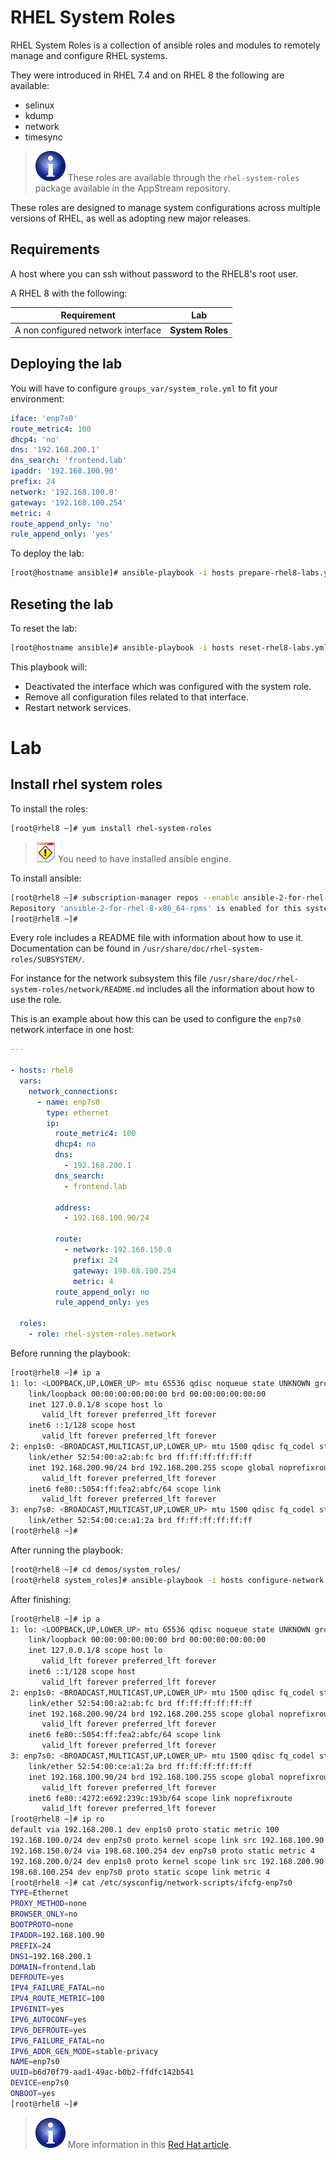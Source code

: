 # RHEL System Roles

RHEL System Roles is a collection of ansible roles and modules to remotely manage and configure RHEL systems.

They were introduced in RHEL 7.4 and on RHEL 8 the following are available:

* selinux
* kdump
* network
* timesync

> ![INFORMATION](../imgs/information-icon.png) These roles are available through the ``rhel-system-roles`` package available in the AppStream repository.

These roles are designed to manage system configurations across multiple versions of RHEL, as well as adopting new major releases.

## Requirements

A host where you can ssh without password to the RHEL8's root user.

A RHEL 8 with the following:

| **Requirement** | Lab |
|-----------------|-----|
| A non configured network interface | **System Roles** |

## Deploying the lab

You will have to configure ``groups_var/system_role.yml`` to fit your environment:

```yaml
iface: 'enp7s0'
route_metric4: 100
dhcp4: 'no'
dns: '192.168.200.1'
dns_search: 'frontend.lab'
ipaddr: '192.168.100.90'
prefix: 24
network: '192.168.100.0'
gateway: '192.168.100.254'
metric: 4
route_append_only: 'no'
rule_append_only: 'yes'
```

To deploy the lab:

```bash
[root@hostname ansible]# ansible-playbook -i hosts prepare-rhel8-labs.yml --tags system_roles
```

## Reseting the lab

To reset the lab:

```bash
[root@hostname ansible]# ansible-playbook -i hosts reset-rhel8-labs.yml --tags system_roles
```

This playbook will:

* Deactivated the interface which was configured with the system role.
* Remove all configuration files related to that interface.
* Restart network services.

# Lab

## Install rhel system roles

To install the roles:

```bash
[root@rhel8 ~]# yum install rhel-system-roles
```

> ![IMPORTANT](../imgs/important-icon.png) You need to have installed ansible engine.

To install ansible:

```bash
[root@rhel8 ~]# subscription-manager repos --enable ansible-2-for-rhel-8-x86_64-rpms
Repository 'ansible-2-for-rhel-8-x86_64-rpms' is enabled for this system.
[root@rhel8 ~]# 
```

Every role includes a README file with information about how to use it. Documentation can be found in ``/usr/share/doc/rhel-system-roles/SUBSYSTEM/``.

For instance for the network subsystem this file ``/usr/share/doc/rhel-system-roles/network/README.md`` includes all the information about how to use the role.

This is an example about how this can be used to configure the ``enp7s0`` network interface in one host:

```yaml
---

- hosts: rhel8
  vars:
    network_connections:
      - name: enp7s0
        type: ethernet
        ip:
          route_metric4: 100
          dhcp4: no
          dns:
            - 192.168.200.1
          dns_search:
            - frontend.lab
        
          address:
            - 192.168.100.90/24

          route:
            - network: 192.168.150.0
              prefix: 24
              gateway: 198.68.100.254
              metric: 4
          route_append_only: no
          rule_append_only: yes

  roles:
    - role: rhel-system-roles.network 
```

Before running the playbook:

```bash
[root@rhel8 ~]# ip a
1: lo: <LOOPBACK,UP,LOWER_UP> mtu 65536 qdisc noqueue state UNKNOWN group default qlen 1000
    link/loopback 00:00:00:00:00:00 brd 00:00:00:00:00:00
    inet 127.0.0.1/8 scope host lo
       valid_lft forever preferred_lft forever
    inet6 ::1/128 scope host 
       valid_lft forever preferred_lft forever
2: enp1s0: <BROADCAST,MULTICAST,UP,LOWER_UP> mtu 1500 qdisc fq_codel state UP group default qlen 1000
    link/ether 52:54:00:a2:ab:fc brd ff:ff:ff:ff:ff:ff
    inet 192.168.200.90/24 brd 192.168.200.255 scope global noprefixroute enp1s0
       valid_lft forever preferred_lft forever
    inet6 fe80::5054:ff:fea2:abfc/64 scope link 
       valid_lft forever preferred_lft forever
3: enp7s0: <BROADCAST,MULTICAST,UP,LOWER_UP> mtu 1500 qdisc fq_codel state UP group default qlen 1000
    link/ether 52:54:00:ce:a1:2a brd ff:ff:ff:ff:ff:ff
[root@rhel8 ~]# 
```
After running the playbook:

```bash
[root@rhel8 ~]# cd demos/system_roles/
[root@rhel8 system_roles]# ansible-playbook -i hosts configure-network.yml 
```

After finishing:

```bash
[root@rhel8 ~]# ip a
1: lo: <LOOPBACK,UP,LOWER_UP> mtu 65536 qdisc noqueue state UNKNOWN group default qlen 1000
    link/loopback 00:00:00:00:00:00 brd 00:00:00:00:00:00
    inet 127.0.0.1/8 scope host lo
       valid_lft forever preferred_lft forever
    inet6 ::1/128 scope host 
       valid_lft forever preferred_lft forever
2: enp1s0: <BROADCAST,MULTICAST,UP,LOWER_UP> mtu 1500 qdisc fq_codel state UP group default qlen 1000
    link/ether 52:54:00:a2:ab:fc brd ff:ff:ff:ff:ff:ff
    inet 192.168.200.90/24 brd 192.168.200.255 scope global noprefixroute enp1s0
       valid_lft forever preferred_lft forever
    inet6 fe80::5054:ff:fea2:abfc/64 scope link 
       valid_lft forever preferred_lft forever
3: enp7s0: <BROADCAST,MULTICAST,UP,LOWER_UP> mtu 1500 qdisc fq_codel state UP group default qlen 1000
    link/ether 52:54:00:ce:a1:2a brd ff:ff:ff:ff:ff:ff
    inet 192.168.100.90/24 brd 192.168.100.255 scope global noprefixroute enp7s0
       valid_lft forever preferred_lft forever
    inet6 fe80::4272:e692:239c:193b/64 scope link noprefixroute 
       valid_lft forever preferred_lft forever
[root@rhel8 ~]# ip ro
default via 192.168.200.1 dev enp1s0 proto static metric 100 
192.168.100.0/24 dev enp7s0 proto kernel scope link src 192.168.100.90 metric 100 
192.168.150.0/24 via 198.68.100.254 dev enp7s0 proto static metric 4 
192.168.200.0/24 dev enp1s0 proto kernel scope link src 192.168.200.90 metric 100 
198.68.100.254 dev enp7s0 proto static scope link metric 4 
[root@rhel8 ~]# cat /etc/sysconfig/network-scripts/ifcfg-enp7s0 
TYPE=Ethernet
PROXY_METHOD=none
BROWSER_ONLY=no
BOOTPROTO=none
IPADDR=192.168.100.90
PREFIX=24
DNS1=192.168.200.1
DOMAIN=frontend.lab
DEFROUTE=yes
IPV4_FAILURE_FATAL=no
IPV4_ROUTE_METRIC=100
IPV6INIT=yes
IPV6_AUTOCONF=yes
IPV6_DEFROUTE=yes
IPV6_FAILURE_FATAL=no
IPV6_ADDR_GEN_MODE=stable-privacy
NAME=enp7s0
UUID=b6d70f79-aad1-49ac-b0b2-ffdfc142b541
DEVICE=enp7s0
ONBOOT=yes
[root@rhel8 ~]#
```

> ![INFORMATION](../imgs/information-icon.png) More information in this [Red Hat article](https://access.redhat.com/articles/3050101).